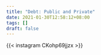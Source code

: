 ```yaml
---
title: "Debt: Public and Private"
date: 2021-01-30T12:58:12+08:00
tags: []
draft: false
---
```

{{< instagram CKohp69jjzx >}}
